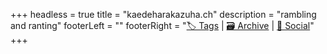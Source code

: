+++
headless = true
title = "kaedeharakazuha.ch"
description = "rambling and ranting"
footerLeft = ""
footerRight = "[🏷️ Tags](/tags/) | [🗃️ Archive](/posts/) | [📣 Social](https://www.lilo.blog)"
+++
